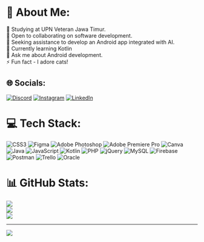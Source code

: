 # 💫 About Me:
🔭 Studying at UPN Veteran Jawa Timur.<br>
👯 Open to collaborating on software development.<br>
🤝 Seeking assistance to develop an Android app integrated with AI.<br>
🌱 Currently learning Kotlin<br>💬 Ask me about Android development.<br>
⚡ Fun fact - I adore cats!


## 🌐 Socials:
[![Discord](https://img.shields.io/badge/Discord-%237289DA.svg?logo=discord&logoColor=white)](https://discord.gg/discordapp.com/users/cendanaau) [![Instagram](https://img.shields.io/badge/Instagram-%23E4405F.svg?logo=Instagram&logoColor=white)](https://instagram.com/instagram.com/cendanaau) [![LinkedIn](https://img.shields.io/badge/LinkedIn-%230077B5.svg?logo=linkedin&logoColor=white)](https://linkedin.com/in/linkedin.com/in/cendana-putri-aulia) 

# 💻 Tech Stack:
![CSS3](https://img.shields.io/badge/css3-%231572B6.svg?style=for-the-badge&logo=css3&logoColor=white) ![Figma](https://img.shields.io/badge/figma-%23F24E1E.svg?style=for-the-badge&logo=figma&logoColor=white) ![Adobe Photoshop](https://img.shields.io/badge/adobe%20photoshop-%2331A8FF.svg?style=for-the-badge&logo=adobe%20photoshop&logoColor=white) ![Adobe Premiere Pro](https://img.shields.io/badge/Adobe%20Premiere%20Pro-9999FF.svg?style=for-the-badge&logo=Adobe%20Premiere%20Pro&logoColor=white) ![Canva](https://img.shields.io/badge/Canva-%2300C4CC.svg?style=for-the-badge&logo=Canva&logoColor=white) ![Java](https://img.shields.io/badge/java-%23ED8B00.svg?style=for-the-badge&logo=openjdk&logoColor=white) ![JavaScript](https://img.shields.io/badge/javascript-%23323330.svg?style=for-the-badge&logo=javascript&logoColor=%23F7DF1E) ![Kotlin](https://img.shields.io/badge/kotlin-%237F52FF.svg?style=for-the-badge&logo=kotlin&logoColor=white) ![PHP](https://img.shields.io/badge/php-%23777BB4.svg?style=for-the-badge&logo=php&logoColor=white) ![jQuery](https://img.shields.io/badge/jquery-%230769AD.svg?style=for-the-badge&logo=jquery&logoColor=white) ![MySQL](https://img.shields.io/badge/mysql-%2300000f.svg?style=for-the-badge&logo=mysql&logoColor=white) ![Firebase](https://img.shields.io/badge/Firebase-039BE5?style=for-the-badge&logo=Firebase&logoColor=white) ![Postman](https://img.shields.io/badge/Postman-FF6C37?style=for-the-badge&logo=postman&logoColor=white) ![Trello](https://img.shields.io/badge/Trello-%23026AA7.svg?style=for-the-badge&logo=Trello&logoColor=white) ![Oracle](https://img.shields.io/badge/Oracle-F80000?style=for-the-badge&logo=oracle&logoColor=white)
# 📊 GitHub Stats:
![](https://github-readme-stats.vercel.app/api?username=cendanaaul&theme=bear&hide_border=true&include_all_commits=false&count_private=true)<br/>
![](https://github-readme-streak-stats.herokuapp.com/?user=cendanaaul&theme=bear&hide_border=true)<br/>
![](https://github-readme-stats.vercel.app/api/top-langs/?username=cendanaaul&theme=bear&hide_border=true&include_all_commits=false&count_private=true&layout=compact)

---
[![](https://visitcount.itsvg.in/api?id=cendanaaul&icon=7&color=0)](https://visitcount.itsvg.in)

<!-- Proudly created with GPRM ( https://gprm.itsvg.in ) -->
